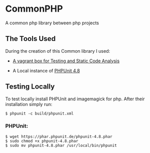 # CommonPHP #

A common php library between php projects

## The Tools Used ##

During the creation of this Common library I used:

* [A vagrant box for Testing and Static Code Analysis](https://github.com/fufu70/PHP-Jenkins-Breakfast-Box)

* A Local instance of [PHPUnit 4.8](https://phpunit.de/)

## Testing Locally ##

To test locally install PHPUnit and imagemagick for php. After their installation simply run:

```shell
$ phpunit -c build/phpunit.xml 
```

### PHPUnit: ###

```shell
$ wget https://phar.phpunit.de/phpunit-4.8.phar
$ sudo chmod +x phpunit-4.8.phar
$ sudo mv phpunit-4.8.phar /usr/local/bin/phpunit
```
